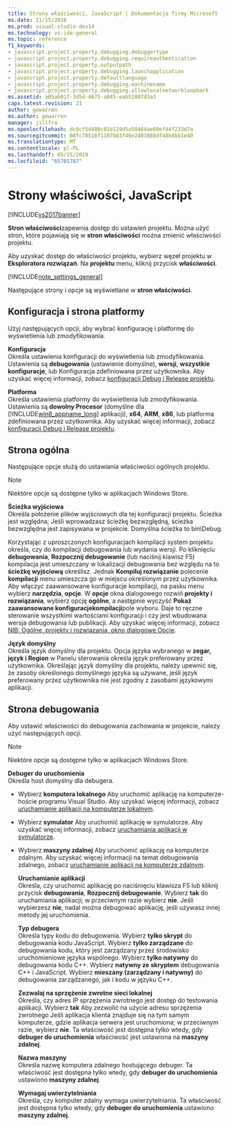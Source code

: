 ```yaml
---
title: Strony właściwości, JavaScript | Dokumentacja firmy Microsoft
ms.date: 11/15/2016
ms.prod: visual-studio-dev14
ms.technology: vs-ide-general
ms.topic: reference
f1_keywords:
- javascript.project.property.debugging.debuggertype
- javascript.project.property.debugging.requireauthentication
- javascript.project.property.outputpath
- javascript.project.property.debugging.launchapplication
- javascript.project.property.defaultlanguage
- javascript.project.property.debugging.machinename
- javascript.project.property.debugging.allowlocalnetworkloopback
ms.assetid: a05ab01f-3d5d-4675-a845-eab51807d3a3
caps.latest.revision: 21
author: gewarren
ms.author: gewarren
manager: jillfra
ms.openlocfilehash: dc0cf5d488c81b119d5a50464ae60ef44f233d7a
ms.sourcegitcommit: 08fc78516f1107b83f46e2401888df4868bb1e40
ms.translationtype: MT
ms.contentlocale: pl-PL
ms.lasthandoff: 05/15/2019
ms.locfileid: "65701787"
---
```

# <a name="property-pages-javascript"></a>Strony właściwości, JavaScript
[!INCLUDE[vs2017banner](../../includes/vs2017banner.md)]

**Stron właściwości**zapewnia dostęp do ustawień projektu. Można użyć stron, które pojawiają się w **stron właściwości** można zmienić właściwości projektu.  
  
 Aby uzyskać dostęp do właściwości projektu, wybierz węzeł projektu w **Eksploratora rozwiązań**. Na **projektu** menu, kliknij przycisk **właściwości**.  
  
 [!INCLUDE[note_settings_general](../../includes/note-settings-general-md.md)]  
  
 Następujące strony i opcje są wyświetlane w **stron właściwości**.  
  
## <a name="configuration-and-platform-page"></a>Konfiguracja i strona platformy  
 Użyj następujących opcji, aby wybrać konfigurację i platformę do wyświetlenia lub zmodyfikowania.  
  
 **Konfiguracja**  
 Określa ustawienia konfiguracji do wyświetlenia lub zmodyfikowania. Ustawienia są **debugowania** (ustawienie domyślne), **wersji**, **wszystkie konfiguracje**, lub Konfiguracja zdefiniowana przez użytkownika. Aby uzyskać więcej informacji, zobacz [konfiguracji Debug i Release projektu](https://msdn.microsoft.com/0440b300-0614-4511-901a-105b771b236e).  
  
 **Platforma**  
 Określa ustawienia platformy do wyświetlenia lub zmodyfikowania. Ustawienia są **dowolny Procesor** (domyślne dla [!INCLUDE[win8_appname_long](../../includes/win8-appname-long-md.md)] aplikacji), **x64**, **ARM**, **x86**, lub platforma zdefiniowana przez użytkownika. Aby uzyskać więcej informacji, zobacz [konfiguracji Debug i Release projektu](https://msdn.microsoft.com/0440b300-0614-4511-901a-105b771b236e).  
  
## <a name="general-page"></a>Strona ogólna  
 Następujące opcje służą do ustawiania właściwości ogólnych projektu.  
  
> [!NOTE]
> Niektóre opcje są dostępne tylko w aplikacjach Windows Store.  
  
 **Ścieżka wyjściowa**  
 Określa położenie plików wyjściowych dla tej konfiguracji projektu. Ścieżka jest względna; Jeśli wprowadzasz ścieżkę bezwzględną, ścieżka bezwzględna jest zapisywana w projekcie. Domyślna ścieżka to bin\Debug.  
  
 Korzystając z uproszczonych konfiguracjach kompilacji system projektu określa, czy do kompilacji debugowania lub wydania wersji. Po kliknięciu **debugowania**, **Rozpocznij debugowanie** (lub naciśnij klawisz F5) kompilacja jest umieszczany w lokalizacji debugowania bez względu na to **ścieżkę wyjściową** określisz. Jednak **Kompiluj rozwiązanie** polecenie **kompilacji** menu umieszcza go w miejscu określonym przez użytkownika. Aby włączyć zaawansowane konfiguracje kompilacji, na pasku menu wybierz **narzędzia**, **opcje**. W **opcje** okna dialogowego rozwiń **projekty i rozwiązania**, wybierz opcję **ogólne**, a następnie wyczyść **Pokaż zaawansowane konfiguracjekompilacji**pole wyboru. Daje to ręczne sterowanie wszystkimi wartościami konfiguracji i czy jest wbudowana wersja debugowania lub publikacji. Aby uzyskać więcej informacji, zobacz [NIB: Ogólne, projekty i rozwiązania, okno dialogowe Opcje](https://msdn.microsoft.com/8f8e37e8-b28d-4b13-bfeb-ea4d3312aeca).  
  
 **Język domyślny**  
 Określa język domyślny dla projektu. Opcja języka wybranego w **zegar, język i Region** w Panelu sterowania określa język preferowany przez użytkownika. Określając język domyślny dla projektu, należy upewnić się, że zasoby określonego domyślnego języka są używane, jeśli język preferowany przez użytkownika nie jest zgodny z zasobami językowymi aplikacji.  
  
## <a name="debug-page"></a>Strona debugowania  
 Aby ustawić właściwości do debugowania zachowania w projekcie, należy użyć następujących opcji.  
  
> [!NOTE]
> Niektóre opcje są dostępne tylko w aplikacjach Windows Store.  
  
 **Debuger do uruchomienia**  
 Określa host domyślny dla debugera.  
  
- Wybierz **komputera lokalnego** Aby uruchomić aplikację na komputerze-hoście programu Visual Studio. Aby uzyskać więcej informacji, zobacz [uruchamianie aplikacji na komputerze lokalnym](http://go.microsoft.com/fwlink/?LinkId=234912).  
  
- Wybierz **symulator** Aby uruchomić aplikację w symulatorze. Aby uzyskać więcej informacji, zobacz [uruchamiania aplikacji w symulatorze](http://go.microsoft.com/fwlink/?LinkId=234913).  
  
- Wybierz **maszyny zdalnej** Aby uruchomić aplikację na komputerze zdalnym. Aby uzyskać więcej informacji na temat debugowania zdalnego, zobacz [uruchamianie aplikacji na komputerze zdalnym](http://go.microsoft.com/fwlink/?LinkId=234914).  
  
  **Uruchamianie aplikacji**  
  Określa, czy uruchomić aplikację po naciśnięciu klawisza F5 lub kliknij przycisk **debugowania**, **Rozpocznij debugowanie**. Wybierz **tak** do uruchamiania aplikacji; w przeciwnym razie wybierz **nie**. Jeśli wybierzesz **nie**, nadal można debugować aplikację, jeśli używasz innej metody jej uruchomienia.  
  
  **Typ debugera**  
  Określa typy kodu do debugowania. Wybierz **tylko skrypt** do debugowania kodu JavaScript. Wybierz **tylko zarządzane** do debugowania kodu, który jest zarządzany przez środowisko uruchomieniowe języka wspólnego. Wybierz **tylko natywny** do debugowania kodu C++. Wybierz **natywny ze skryptem** debugowania C++ i JavaScript. Wybierz **mieszany (zarządzany i natywny)** do debugowania zarządzanego, jak i kodu w języku C++.  
  
  **Zezwalaj na sprzężenie zwrotne sieci lokalnej**  
  Określa, czy adres IP sprzężenia zwrotnego jest dostęp do testowania aplikacji. Wybierz **tak** Aby zezwolić na użycie adresu sprzężenia zwrotnego Jeśli aplikacja klienta znajduje się na tym samym komputerze, gdzie aplikacja serwera jest uruchomiona; w przeciwnym razie, wybierz **nie**. Ta właściwość jest dostępna tylko wtedy, gdy **debuger do uruchomienia** właściwość jest ustawiona na **maszyny zdalnej**.  
  
  **Nazwa maszyny**  
  Określa nazwę komputera zdalnego hostującego debuger. Ta właściwość jest dostępna tylko wtedy, gdy **debuger do uruchomienia** ustawiono **maszyny zdalnej**.  
  
  **Wymagaj uwierzytelniania**  
  Określa, czy komputer zdalny wymaga uwierzytelniania. Ta właściwość jest dostępna tylko wtedy, gdy **debuger do uruchomienia** ustawiono **maszyny zdalnej**.
